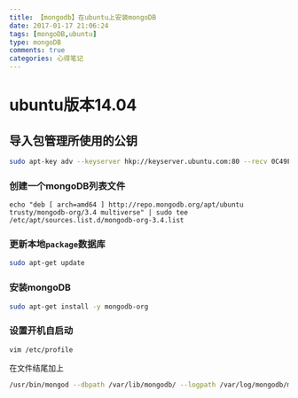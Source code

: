 ```yaml
---
title: 【mongodb】在ubuntu上安装mongoDB
date: 2017-01-17 21:06:24
tags: [mongoDB,ubuntu]
type: mongoDB
comments: true
categories: 心得笔记
---
```

# ubuntu版本14.04

## 导入包管理所使用的公钥
```bash
sudo apt-key adv --keyserver hkp://keyserver.ubuntu.com:80 --recv 0C49F3730359A14518585931BC711F9BA15703C6
```
### 创建一个mongoDB列表文件
```
echo "deb [ arch=amd64 ] http://repo.mongodb.org/apt/ubuntu trusty/mongodb-org/3.4 multiverse" | sudo tee /etc/apt/sources.list.d/mongodb-org-3.4.list
```
### 更新本地`package`数据库
```bash
sudo apt-get update
```

### 安装mongoDB
```bash
sudo apt-get install -y mongodb-org
```

### 设置开机自启动
```bash
vim /etc/profile
```
在文件结尾加上
```bash
/usr/bin/mongod --dbpath /var/lib/mongodb/ --logpath /var/log/mongodb/mongodb.log --logappend  &
```